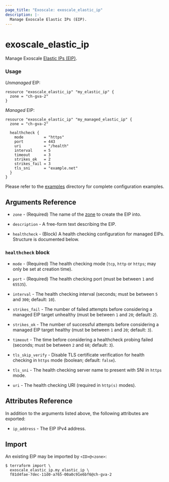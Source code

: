 ```yaml
---
page_title: "Exoscale: exoscale_elastic_ip"
description: |-
  Manage Exoscale Elastic IPs (EIP).
---
```


# exoscale\_elastic\_ip

Manage Exoscale [Elastic IPs (EIP)](https://community.exoscale.com/documentation/compute/eip/).


### Usage

*Unmanaged* EIP:

```hcl
resource "exoscale_elastic_ip" "my_elastic_ip" {
  zone = "ch-gva-2"
}
```

*Managed* EIP:

```hcl
resource "exoscale_elastic_ip" "my_managed_elastic_ip" {
  zone = "ch-gva-2"

  healthcheck {
    mode         = "https"
    port         = 443
    uri          = "/health"
    interval     = 5
    timeout      = 3
    strikes_ok   = 2
    strikes_fail = 3
    tls_sni      = "example.net"
  }
}
```

Please refer to the [examples](../../examples/) directory for complete configuration examples.


## Arguments Reference

[zone]: https://www.exoscale.com/datacenters/

* `zone` - (Required) The name of the [zone][zone] to create the EIP into.

* `description` - A free-form text describing the EIP.

* `healthcheck` - (Block) A health checking configuration for managed EIPs. Structure is documented below.

### `healthcheck` block

* `mode` - (Required) The health checking mode (`tcp`, `http` or `https`; may only be set at creation time).
* `port` - (Required) The health checking port (must be between `1` and `65535`).

* `interval` - The health checking interval (seconds; must be between `5` and `300`; default: `10`).
* `strikes_fail` - The number of failed attempts before considering a managed EIP target unhealthy (must be between `1` and `20`; default: `2`).
* `strikes_ok` - The number of successful attempts before considering a managed EIP target healthy (must be between `1` and `20`; default: `3`).
* `timeout` - The time before considering a healthcheck probing failed (seconds; must be between `2` and `60`; default: `3`).
* `tls_skip_verify` - Disable TLS certificate verification for health checking in `https` mode (boolean; default: `false`).
* `tls_sni` - The health checking server name to present with SNI in `https` mode.
* `uri` - The health checking URI (required in `http(s)` modes).


## Attributes Reference

In addition to the arguments listed above, the following attributes are exported:

* `ip_address` - The EIP IPv4 address.


## Import

An existing EIP may be imported by `<ID>@<zone>`:

```console
$ terraform import \
  exoscale_elastic_ip.my_elastic_ip \
  f81d4fae-7dec-11d0-a765-00a0c91e6bf6@ch-gva-2
```
